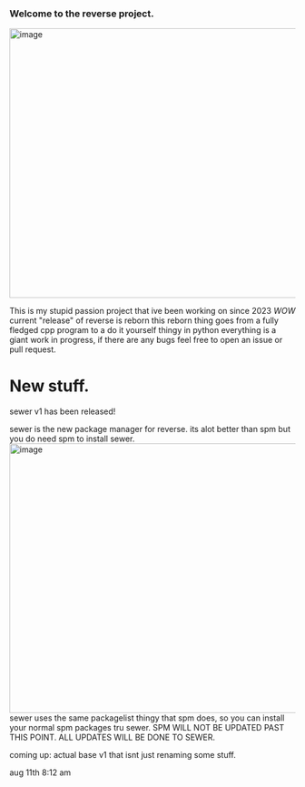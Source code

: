 ### Welcome to the reverse project.
<img width="623" height="474" alt="image" src="https://github.com/user-attachments/assets/adedef8c-a208-4778-b29b-fd6fba3fdfac" />

This is my stupid passion project that ive been working on since 2023 *WOW*
current "release" of reverse is reborn
this reborn thing goes from a fully fledged cpp program to a do it yourself thingy in python
everything is a giant work in progress, if there are any bugs feel free to open an issue or pull request.

# New stuff.

sewer v1 has been released!

sewer is the new package manager for reverse. its alot better than spm but you do need spm to install sewer.
<img width="623" height="474" alt="image" src="https://github.com/user-attachments/assets/097e7288-6731-4faf-8353-ff0ca7765b86" />
sewer uses the same packagelist thingy that spm does, so you can install your normal spm packages tru sewer.
SPM WILL NOT BE UPDATED PAST THIS POINT. ALL UPDATES WILL BE DONE TO SEWER.

coming up: actual base v1 that isnt just renaming some stuff.

aug 11th 8:12 am 

